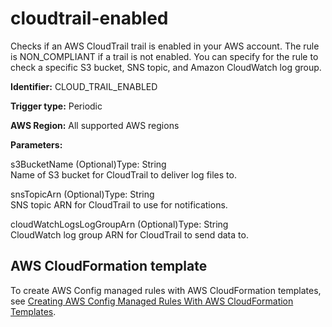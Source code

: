 # cloudtrail\-enabled<a name="cloudtrail-enabled"></a>

Checks if an AWS CloudTrail trail is enabled in your AWS account\. The rule is NON\_COMPLIANT if a trail is not enabled\. You can specify for the rule to check a specific S3 bucket, SNS topic, and Amazon CloudWatch log group\.

**Identifier:** CLOUD\_TRAIL\_ENABLED

**Trigger type:** Periodic

**AWS Region:** All supported AWS regions

**Parameters:**

s3BucketName \(Optional\)Type: String  
Name of S3 bucket for CloudTrail to deliver log files to\.

snsTopicArn \(Optional\)Type: String  
SNS topic ARN for CloudTrail to use for notifications\.

cloudWatchLogsLogGroupArn \(Optional\)Type: String  
CloudWatch log group ARN for CloudTrail to send data to\.

## AWS CloudFormation template<a name="w2aac12c33c15b9d113c15"></a>

To create AWS Config managed rules with AWS CloudFormation templates, see [Creating AWS Config Managed Rules With AWS CloudFormation Templates](aws-config-managed-rules-cloudformation-templates.md)\.